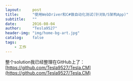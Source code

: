 ```yaml
---
layout:     post
title:      "使用WebDriver和C#做自动化测试(针对B/S架构App)"
subtitle:   ""
date:       2016-08-04
author:     "Tesla9527"
header-img: "img/home-bg-art.jpg"
catalog:    false
tags:
    - 工作
---
```

整个solution我已经整理在GitHub上了：[https://github.com/Tesla9527/Tesla.CM](https://github.com/Tesla9527/Tesla.CM)
